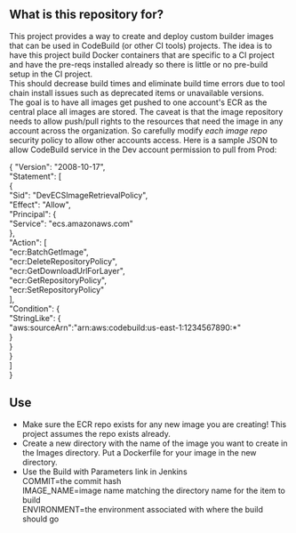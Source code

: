 ## What is this repository for? ##
This project provides a way to create and deploy custom builder images that can be used in CodeBuild (or other CI tools) projects. The idea is to have this project build Docker containers that are specific to a CI project and have the pre-reqs installed already so there is little or no pre-build setup in the CI project.        
This should decrease build times and eliminate build time errors due to tool chain install issues such as deprecated items or unavailable versions.   
The goal is to have all images get pushed to one account's ECR as the central place all images are stored. The caveat is that the image repository needs to allow push/pull rights to the resources that need the image in any account across the organization. So carefully modify _each image repo_ security policy to allow other accounts access. Here is a sample JSON to allow CodeBuild service in the Dev account permission to pull from Prod:   

{
  "Version": "2008-10-17",   
  "Statement": [   
    {   
      "Sid": "DevECSImageRetrievalPolicy",   
      "Effect": "Allow",   
      "Principal": {   
        "Service": "ecs.amazonaws.com"   
      },   
      "Action": [   
        "ecr:BatchGetImage",   
        "ecr:DeleteRepositoryPolicy",   
        "ecr:GetDownloadUrlForLayer",   
        "ecr:GetRepositoryPolicy",   
        "ecr:SetRepositoryPolicy"   
      ],   
      "Condition": {   
        "StringLike": {   
          "aws:sourceArn":"arn:aws:codebuild:us-east-1:1234567890:*"   
        }   
      }   
    }    
  ]   
}   

## Use ##
- Make sure the ECR repo exists for any new image you are creating! This project assumes the repo exists already.   
- Create a new directory with the name of the image you want to create in the Images directory. Put a Dockerfile for your image in the new directory.
- Use the Build with Parameters link in Jenkins    
COMMIT=the commit hash   
IMAGE_NAME=image name matching the directory name for the item to build   
ENVIRONMENT=the environment associated with where the build should go
